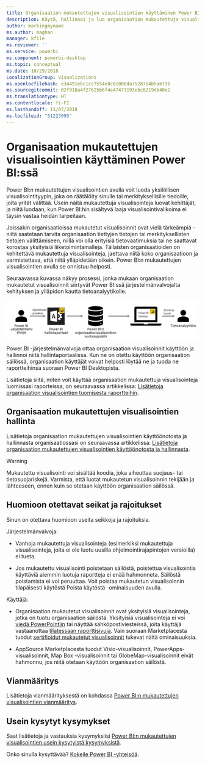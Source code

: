 ```yaml
---
title: Organisaation mukautettujen visualisointien käyttäminen Power BI:ssä
description: Käytä, hallinnoi ja luo organisaation mukautettuja visualisointeja Power BI:ssä
author: markingmyname
ms.author: maghan
manager: kfile
ms.reviewer: ''
ms.service: powerbi
ms.component: powerbi-desktop
ms.topic: conceptual
ms.date: 10/29/2018
LocalizationGroup: Visualizations
ms.openlocfilehash: e34491ebc1cc7554e8c8c000da7528754b5a673b
ms.sourcegitcommit: 02f918a4f27625b6f4e47473193ebc8219db40e2
ms.translationtype: HT
ms.contentlocale: fi-FI
ms.lasthandoff: 11/07/2018
ms.locfileid: "51223095"
---
```

# <a name="use-organizational-custom-visuals-in-power-bi"></a>Organisaation mukautettujen visualisointien käyttäminen Power BI:ssä

Power BI:n mukautettujen visualisointien avulla voit luoda yksilöllisen visualisointityypin, joka on räätälöity sinulle tai merkityksellisille tiedoille, joita yrität välittää. Usein näitä mukautettuja visualisointeja luovat kehittäjät, ja niitä luodaan, kun Power BI:hin sisältyvä laaja visualisointivalikoima ei täysin vastaa heidän tarpeitaan. 

Joissakin organisaatioissa mukautetut visualisoinnit ovat vielä tärkeämpiä – niitä saatetaan tarvita organisaation tiettyjen tietojen tai merkityksellisten tietojen välittämiseen, niillä voi olla erityisiä tietovaatimuksia tai ne saattavat korostaa yksityisiä liiketoimintamalleja. Tällaisten organisaatioiden on kehitettävä mukautettuja visualisointeja, jaettava niitä koko organisaatioon ja varmistettava, että niitä ylläpidetään oikein. Power BI:n mukautettujen visualisointien avulla se onnistuu helposti.

Seuraavassa kuvassa näkyy prosessi, jonka mukaan organisaation mukautetut visualisoinnit siirtyvät Power BI:ssä järjestelmänvalvojalta kehityksen ja ylläpidon kautta tietoanalyytikolle.

![Mukautetun visualisoinnin kuva](media/power-bi-custom-visuals-organizational/custom-visual-org-01.jpg)

Power BI -järjestelmänvalvoja ottaa organisaation visualisoinnit käyttöön ja hallinnoi niitä hallintaportaalissa. Kun ne on otettu käyttöön organisaation säilössä, organisaation käyttäjät voivat helposti löytää ne ja tuoda ne raportteihinsa suoraan Power BI Desktopista.

Lisätietoja siitä, miten voit käyttää organisaation mukautettuja visualisointeja luomissasi raporteissa, on seuraavassa artikkelissa: [Lisätietoja organisaation visualisointien tuomisesta raportteihin](power-bi-custom-visuals.md).

## <a name="administer-organizational-custom-visuals"></a>Organisaation mukautettujen visualisointien hallinta

Lisätietoja organisaation mukautettujen visualisointien käyttöönotosta ja hallinnasta organisaatiossasi on seuraavassa artikkelissa: [Lisätietoja organisaation mukautettujen visualisointien käyttöönotosta ja hallinnasta](https://go.microsoft.com/fwlink/?linkid=866790).

> [!WARNING]
> Mukautettu visualisointi voi sisältää koodia, joka aiheuttaa suojaus- tai tietosuojariskejä. Varmista, että luotat mukautetun visualisoinnin tekijään ja lähteeseen, ennen kuin se otetaan käyttöön organisaation säilössä.

## <a name="considerations-and-limitations"></a>Huomioon otettavat seikat ja rajoitukset

Sinun on otettava huomioon useita seikkoja ja rajoituksia.

Järjestelmänvalvoja:

* Vanhoja mukautettuja visualisointeja (esimerkiksi mukautettuja visualisointeja, joita ei ole luotu uusilla ohjelmointirajapintojen versioilla) ei tueta.

* Jos mukautettu visualisointi poistetaan säilöstä, poistettua visualisointia käyttäviä aiemmin luotuja raportteja ei enää hahmonneta. Säilöstä poistamista ei voi peruuttaa. Voit poistaa mukautetun visualisoinnin tilapäisesti käytöstä Poista käytöstä -ominaisuuden avulla.

Käyttäjä:

* Organisaation mukautetut visualisoinnit ovat yksityisiä visualisointeja, jotka on tuotu organisaation säilöstä. Yksityisiä visualisointeja ei voi [viedä PowerPointiin](https://docs.microsoft.com/power-bi/consumer/end-user-powerpoint) tai näyttää sähköpostiviesteissä, joita käyttäjä vastaanottaa [tilatessaan raporttisivuja](https://docs.microsoft.com/power-bi/consumer/end-user-subscribe). Vain suoraan Marketplacesta tuodut [sertifioidut mukautetut visualisoinnit](https://docs.microsoft.com/power-bi/power-bi-custom-visuals-certified) tukevat näitä ominaisuuksia.

* AppSource Marketplacesta tuodut Visio-visualisoinnit, PowerApps-visualisoinnit, Map Box -visualisoinnit tai GlobeMap-visualisoinnit eivät hahmonnu, jos niitä otetaan käyttöön organisaation säilöstä.

## <a name="troubleshoot"></a>Vianmääritys

Lisätietoja vianmäärityksestä on kohdassa [Power BI:n mukautettujen visualisointien vianmääritys](power-bi-custom-visuals-troubleshoot.md).

## <a name="faq"></a>Usein kysytyt kysymykset

Saat lisätietoja ja vastauksia kysymyksiisi [Power BI:n mukautettujen visualisointien usein kysytyistä kysymyksistä](power-bi-custom-visuals-faq.md#organizational-custom-visuals).

Onko sinulla kysyttävää? [Kokeile Power BI -yhteisöä](http://community.powerbi.com/).
